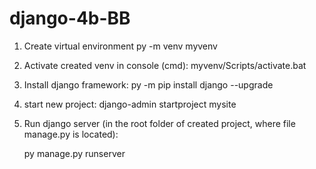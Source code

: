# django-4b-BB

1. Create virtual environment
    py -m venv myvenv

2. Activate created venv in console (cmd):
    myvenv/Scripts/activate.bat

3. Install django framework:
    py -m pip install django --upgrade

4. start new project:
    django-admin startproject mysite

5. Run django server (in the root folder of created project, where file manage.py is located):

    py manage.py runserver